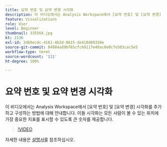 ```yaml
---
title: 요약 번호 및 요약 변경 시각화
description: 이 비디오에서는 Analysis Workspace에서 [요약 번호] 및 [요약 변경] 시각화를 추가하고 구성하는 방법에 대해 안내합니다. 이들 시각화는 모든 사람이 볼 수 있는 위치에 가장 중요한 지표를 표시할 수 있도록 큰 숫자를 제공합니다.
feature: Visualizations
role: User
level: Beginner
thumbnail: 335564.jpg
kt: 2136
exl-id: 3d60ecdc-4161-4b2d-9615-de410d89358e
source-git-commit: 84984ad9bf65cfc69117e40ac0e0cfe503cac5e5
workflow-type: tm+mt
source-wordcount: '111'
ht-degree: 100%

---
```


# 요약 번호 및 요약 변경 시각화

이 비디오에서는 Analysis Workspace에서 [요약 번호] 및 [요약 변경] 시각화를 추가하고 구성하는 방법에 대해 안내합니다. 이들 시각화는 모든 사람이 볼 수 있는 위치에 가장 중요한 지표를 표시할 수 있도록 큰 숫자를 제공합니다.

>[!VIDEO](https://video.tv.adobe.com/v/335564/?quality=12&learn=on)

자세한 내용은 [설명서](https://experienceleague.adobe.com/docs/analytics/analyze/analysis-workspace/visualizations/summary-number-change.html)를 참조하십시오.
